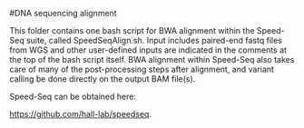 #DNA sequencing alignment

This folder contains one bash script for BWA alignment within the Speed-Seq suite, 
called SpeedSeqAlign.sh. Input includes paired-end fastq files from WGS and other
user-defined inputs are indicated in the comments at the top of the bash script itself.
BWA alignment within Speed-Seq also takes care of many of the post-processing steps
after alignment, and variant calling be done directly on the output BAM file(s). 

Speed-Seq can be obtained here:

https://github.com/hall-lab/speedseq. 

